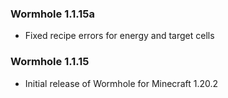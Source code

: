 ### Wormhole 1.1.15a
- Fixed recipe errors for energy and target cells

### Wormhole 1.1.15
- Initial release of Wormhole for Minecraft 1.20.2

